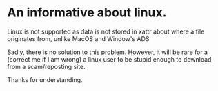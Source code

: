 # An informative about linux.

Linux is not supported as data is not stored in xattr about where a file originates from, unlike MacOS and Window's ADS

Sadly, there is no solution to this problem. However, it will be rare for a (correct me if I am wrong) a linux user to be stupid enough to download from a scam/reposting site.

Thanks for understanding.